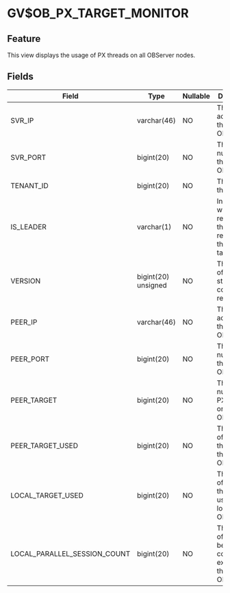 GV$OB_PX_TARGET_MONITOR
============================================

Feature
-------------------

This view displays the usage of PX threads on all OBServer nodes.

Fields
----------------------

| Field | Type | Nullable | Description |
|------------------------------|---------------------|------------|-----------|
| SVR_IP | varchar(46) | NO | The IP address of the local OBServer. |
| SVR_PORT | bigint(20) | NO | The port number of the local OBServer. |
| TENANT_ID | bigint(20) | NO | The ID of the tenant. |
| IS_LEADER | varchar(1) | NO | Indicates whether the replica is the leader replica of the dummy table. |
| VERSION | bigint(20) unsigned | NO | The number of times that statistics collection is reinitiated. |
| PEER_IP | varchar(46) | NO | The IP address of the peer OBServer. |
| PEER_PORT | bigint(20) | NO | The port number of the peer OBServer. |
| PEER_TARGET | bigint(20) | NO | The total number of PX threads on the peer OBServer. |
| PEER_TARGET_USED | bigint(20) | NO | The number of used PX threads on the peer OBServer. |
| LOCAL_TARGET_USED | bigint(20) | NO | The number of peer PX threads used by the local OBServer. |
| LOCAL_PARALLEL_SESSION_COUNT | bigint(20) | NO | The number of sessions being concurrently executed on the local OBServer. |

